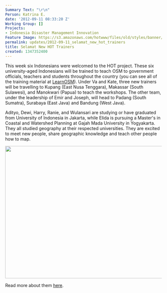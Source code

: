 ```yaml
---
Summary Text: "\r\n"
Person: Katrina E.
date: '2012-09-11 08:33:20 Z'
Working Group: []
Projects:
- Indonesia Disaster Management Innovation
Feature Image: https://s3.amazonaws.com/hotwww/files/old/styles/banner/public/Selection_026_1.png
permalink: updates/2012-09-11_selamat_new_hot_trainers
title: Selamat New HOT Trainers
created: 1347352400
---
```

<p>This week six Indonesians were welcomed to the HOT project. These six university-aged Indonesians will be trained to teach OSM to government officials, teachers and students throughout the country (you can see all of the training material at <a href="www.learnosm.org">LearnOSM</a>). Under Va and Kate, three new trainers will be travelling to Kupang (East Nusa Tenggara), Makassar (South Sulawesi), and Manokwari (Papua) to teach the workshops. The other team, under the leadership of Emir and Joseph, will head to Padang (South Sumatra), Surabaya (East Java) and Bandung (West Java).<!--break--></p><p>Adityo, Dewi, Harry, Ranie, and Wulansari are studying or have graduated from University of Indonesia in Jakarta, while Elida is pursuing a Master's in Coastal and Watershed Planning at Gajah Mada University in Yogyakarta. They all studied geography at their respected universities. They are excited to meet new people, share geographic knowledge and teach other people how to map.</p><p><a href="http://en.openstreetmap.or.id/about/trainers/"><img src="https://s3.amazonaws.com/hotwww/files/old/Selection_026_1_0.png" alt="" width="531" height="425"></a></p><p>Read more about them <a href="http://en.openstreetmap.or.id/about/trainers/">here</a>.</p>
